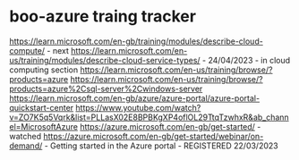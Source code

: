 # boo-azure traing tracker

https://learn.microsoft.com/en-gb/training/modules/describe-cloud-compute/ - next
https://learn.microsoft.com/en-us/training/modules/describe-cloud-service-types/ - 24/04/2023 - in cloud computing section
https://learn.microsoft.com/en-us/training/browse/?products=azure
https://learn.microsoft.com/en-us/training/browse/?products=azure%2Csql-server%2Cwindows-server
https://learn.microsoft.com/en-gb/azure/azure-portal/azure-portal-quickstart-center
https://www.youtube.com/watch?v=ZO7K5q5Vqrk&list=PLLasX02E8BPBKgXP4oflOL29TtqTzwhxR&ab_channel=MicrosoftAzure
https://azure.microsoft.com/en-gb/get-started/ - watched
https://azure.microsoft.com/en-gb/get-started/webinar/on-demand/  - Getting started in the Azure portal - REGISTERED 22/03/2023